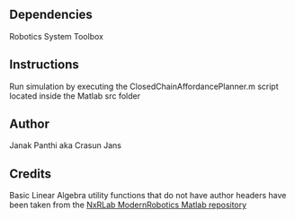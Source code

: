 ## Dependencies
Robotics System Toolbox
## Instructions
Run simulation by executing the ClosedChainAffordancePlanner.m script located inside the Matlab src folder
## Author
Janak Panthi aka Crasun Jans
## Credits
Basic Linear Algebra utility functions that do not have author headers have been taken from the [NxRLab ModernRobotics Matlab repository](https://github.com/NxRLab/ModernRobotics)
